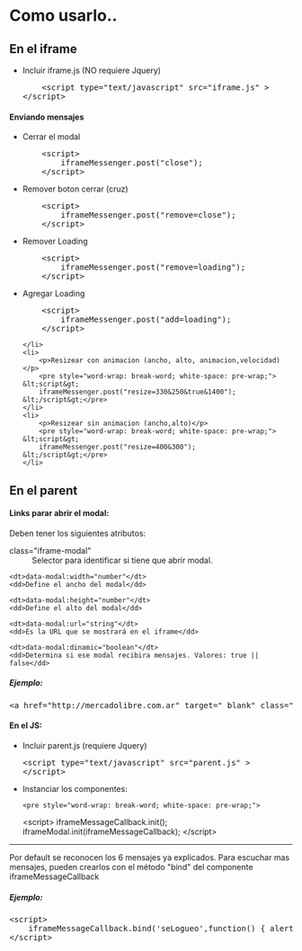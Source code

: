 <h1>Como usarlo..</h1>
<h2>En el iframe</h2>
<ul>
	<li>Incluir iframe.js (NO requiere Jquery)
	<pre style="word-wrap: break-word; white-space: pre-wrap;">
	&lt;script type="text/javascript" src="iframe.js" &gt;&lt;/script&gt;</pre>
	</li>
</ul>

<h4>Enviando mensajes</h4>
<ul>
	<li>
	   	<p>Cerrar el modal</p>
	<pre style="word-wrap: break-word; white-space: pre-wrap;">
	&lt;script&gt;
		iframeMessenger.post("close");
	&lt;/script&gt;</pre>
	</li>
	<li>
		<p>Remover boton cerrar (cruz)</p>
		<pre style="word-wrap: break-word; white-space: pre-wrap;">
	&lt;script&gt;
		iframeMessenger.post("remove=close");
	&lt;/script&gt;</pre>
	</li>
	<li>
		<p>Remover Loading</p>
		<pre style="word-wrap: break-word; white-space: pre-wrap;">
	&lt;script&gt;
		iframeMessenger.post("remove=loading");
	&lt;/script&gt;</pre>
	</li>
	<li>
		<p>Agregar Loading</p>
		<pre style="word-wrap: break-word; white-space: pre-wrap;">
	&lt;script&gt;
		iframeMessenger.post("add=loading");
	&lt;/script&gt;</pre>
		
	</li>
	<li>
		<p>Resizear con animacion (ancho, alto, animacion,velocidad)</p>
		<pre style="word-wrap: break-word; white-space: pre-wrap;">
	&lt;script&gt;
		iframeMessenger.post("resize=330&250&true&1400");
	&lt;/script&gt;</pre>
	</li>
	<li>
		<p>Resizear sin animacion (ancho,alto)</p>
		<pre style="word-wrap: break-word; white-space: pre-wrap;">
	&lt;script&gt;
		iframeMessenger.post("resize=400&300");
	&lt;/script&gt;</pre>
	</li>
</ul>

<h2>En el parent</h2>

<h4>Links parar abrir el modal:</h4>
<p>Deben tener los siguientes atributos:</p>
<dl>
	<dt>class="iframe-modal"</dt>
	<dd>Selector para identificar si tiene que abrir modal.</dd>

	<dt>data-modal:width="number"</dt>
	<dd>Define el ancho del modal</dd>

	<dt>data-modal:height="number"</dt>
	<dd>Define el alto del modal</dd>

	<dt>data-modal:url="string"</dt>
	<dd>Es la URL que se mostrará en el iframe</dd>

	<dt>data-modal:dinamic="boolean"</dt>
	<dd>Determina si ese modal recibira mensajes. Valores: true || false</dd>
</dl>

<h5>Ejemplo:</h5>
<pre>
&lt;a href="http://mercadolibre.com.ar" target="_blank" class="iframe-modal" data-modal:width="300" data-modal:height="400" data-modal:url="http://www.mercadolibre.com.ar" data-modal:dinamic="true"&gt;Link&lt;/a&gt;
</pre>

<h4>En el JS:</h4>
<ul>
	<li>Incluir parent.js (requiere Jquery)
		<pre style="word-wrap: break-word; white-space: pre-wrap;">
&lt;script type="text/javascript" src="parent.js" &gt;&lt;/script&gt;</pre>
	</li>
	<li>Instanciar los componentes:
	
	<pre style="word-wrap: break-word; white-space: pre-wrap;">
&lt;script&gt;
	iframeMessageCallback.init();
	iframeModal.init(iframeMessageCallback);
&lt;/script&gt;</pre>
	</li>
</ul>

<hr>



<p>Por default se reconocen los 6 mensajes ya explicados. Para escuchar mas mensajes, pueden crearlos con el método "bind" del componente iframeMessageCallback</p>

<h5>Ejemplo:</h5>
<pre>
&lt;script&gt;
	iframeMessageCallback.bind('seLogueo',function() { alert("se logueo"); })
&lt;/script&gt;
</pre>



